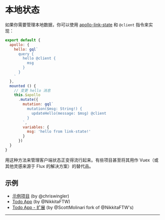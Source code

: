 # 本地状态

如果你需要管理本地数据，你可以使用 [apollo-link-state](https://github.com/apollographql/apollo-link-state) 和 `@client` 指令来实现：

```js
export default {
  apollo: {
    hello: gql`
      query {
        hello @client {
          msg
        }
      }
    `
  },
  mounted () {
    // 变更 hello 消息
    this.$apollo
      .mutate({
        mutation: gql`
          mutation($msg: String!) {
            updateHello(message: $msg) @client
          }
        `,
        variables: {
          msg: 'hello from link-state!'
        }
      })
  }
}
```

用这种方法来管理客户端状态正变得流行起来。有些项目甚至将其用作 Vuex（或其他灵感来源于 Flux 的解决方案）的替代品。

## 示例

- [示例项目](https://codesandbox.io/s/zqqj82396p) (by @chriswingler)
- [Todo App](https://codesandbox.io/s/x2jr96r8pp) (by @NikkitaFTW)
- [Todo App - 扩展](https://codesandbox.io/s/k3621oko23) (by @ScottMolinari fork of @NikkitaFTW's)

---
